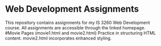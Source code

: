 # Web Development Assignments
This repository contains assignments for my IS 3260 Web Development course. All assignments are accessible through the linked homepage.
#Movie Pages (movie1.html and movie2.html)
  Practice in structuring HTML content. movie2.html incorporates enhanced styling.
  
